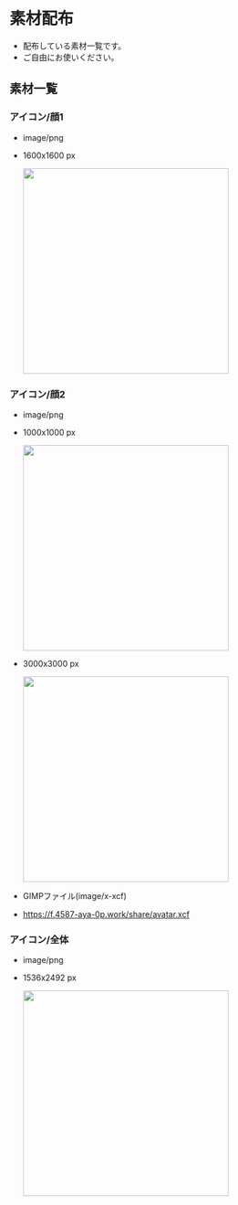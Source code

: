 <!-- title 素材配布 -->
<!-- update 2025-02-02 22:00 -->
<!-- license なし(自由に利用可能) -->

# 素材配布

- 配布している素材一覧です。
- ご自由にお使いください。

## 素材一覧

### アイコン/顔1

- image/png
- 1600x1600 px

  <img src="https://f.4587-aya-0p.work/share/icon.png" height="360">

### アイコン/顔2

- image/png
- 1000x1000 px

  <img src="https://f.4587-aya-0p.work/share/avatar_1000.png" height="360">

- 3000x3000 px

  <img src="https://f.4587-aya-0p.work/share/avatar.png" height="360">

- GIMPファイル(image/x-xcf)
- <https://f.4587-aya-0p.work/share/avatar.xcf>

### アイコン/全体

- image/png
- 1536x2492 px

  <img src="https://f.4587-aya-0p.work/share/full.png" height="360">
